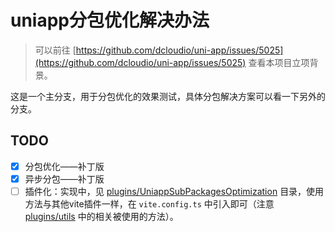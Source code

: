 # uniapp分包优化解决办法

> 可以前往 [https://github.com/dcloudio/uni-app/issues/5025](https://github.com/dcloudio/uni-app/issues/5025) 查看本项目立项背景。

这是一个主分支，用于分包优化的效果测试，具体分包解决方案可以看一下另外的分支。

## TODO

* [X] 分包优化——补丁版
* [X] 异步分包——补丁版
* [ ] 插件化：实现中，见 [plugins/UniappSubPackagesOptimization](./plugins/UniappSubPackagesOptimization/index.ts) 目录，使用方法与其他vite插件一样，在 `vite.config.ts` 中引入即可（注意 [plugins/utils](./plugins/utils/index.ts) 中的相关被使用的方法）。
